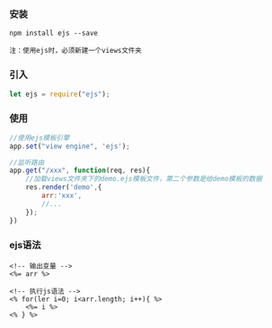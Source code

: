 ### 安装

```
npm install ejs --save

注：使用ejs时，必须新建一个views文件夹
```



### 引入

```js
let ejs = require("ejs");
```



### 使用

```js
//使用ejs模板引擎
app.set("view engine", 'ejs');

//监听路由
app.get("/xxx", function(req, res){
	//加载views文件夹下的demo.ejs模板文件，第二个参数是给demo模板的数据
    res.render('demo',{
        arr:'xxx',
        //...
    });
})
```



### ejs语法

```ejs
<!-- 输出变量 -->
<%= arr %>

<!-- 执行js语法 -->
<% for(ler i=0; i<arr.length; i++){ %>
	<%= i %>
<% } %>
```

